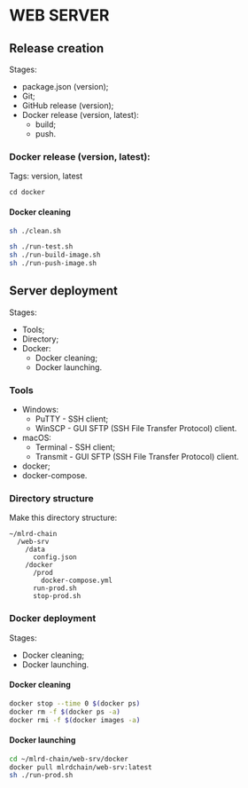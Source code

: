 # WEB SERVER

## Release creation

Stages:
- package.json (version);
- Git;
- GitHub release (version);
- Docker release (version, latest):
  - build;
  - push.

### Docker release (version, latest):

Tags: version, latest

```
cd docker
```

#### Docker cleaning

```bash
sh ./clean.sh
```

```bash
sh ./run-test.sh
sh ./run-build-image.sh
sh ./run-push-image.sh
```

## Server deployment

Stages:
- Tools;
- Directory;
- Docker:
  - Docker cleaning;
  - Docker launching.

### Tools

- Windows:
  - PuTTY - SSH client;
  - WinSCP - GUI SFTP (SSH File Transfer Protocol) client.
- macOS:
  - Terminal - SSH client;
  - Transmit - GUI SFTP (SSH File Transfer Protocol) client.
- docker;
- docker-compose.

### Directory structure

Make this directory structure:
```
~/mlrd-chain
  /web-srv
    /data
      config.json
    /docker
      /prod
        docker-compose.yml
      run-prod.sh
      stop-prod.sh
```

### Docker deployment

Stages:
- Docker cleaning;
- Docker launching.

#### Docker cleaning

```bash
docker stop --time 0 $(docker ps)
docker rm -f $(docker ps -a)
docker rmi -f $(docker images -a)
```

#### Docker launching

```bash
cd ~/mlrd-chain/web-srv/docker
docker pull mlrdchain/web-srv:latest
sh ./run-prod.sh
```
